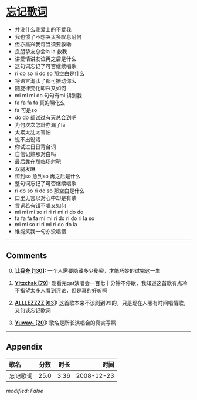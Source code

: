 # [忘记歌词](https://music.163.com/song?id=30569097)

* 并没什么我爱上的不爱我
* 我也惯了不想哭太多叹息耐何
* 但亦高兴我每当须要救助
* 良朋挚友总会la la 救我
* 讲爱情讲友谊再之后是什么
* 这句词忘记了可否继续唱歌
* ri do so ri do so 那空白是什么
* 将语言淘汰了都可振动你么
* 随旋律变化即兴又如何
* mi mi mi do 句句有mi 讲到我
* fa fa fa fa 真的睇化么
* fa 可是so
* do do 都试过有天总会到吧
* 为何次次怎計亦漏了la
* 太累太乱太害怕
* 说不出说话
* 你试过日日背台词
* 自信记熟那对白吗
* 最后靠在那临场射靶
* 双腿发麻
* 惊到so 急到so 再之后是什么
* 整句词忘记了可否继续唱歌
* ri do so ri do so 那空白是什么
* 口里无言以对心中却是有歌
* 言词若有错不唱又如何
* mi mi mi so ri ri ri mi ri do do
* fa fa fa fa mi mi ri do ri do ri la so
* mi mi so ri ri mi ri do do la
* 谁能笑我一句亦没唱错


---

## Comments
0. **[让我夸 \[130\]](https://music.163.com/#/user/home?id=33936066):** 一个人需要隐藏多少秘密，才能巧妙的过完这一生

1. **[Yitzchak \[79\]](https://music.163.com/#/user/home?id=36308529):** 刚看完gat演唱会一百七十分钟不停歇，我知道这首歌有点冷不指望太多人看到评论，但是真的好听啊

2. **[ALLLEZZZZ \[63\]](https://music.163.com/#/user/home?id=39320347):** 这首歌本来不该刷到99的，只是现在人哪有时间唱情歌，又何谈忘记歌词

3. **[Yuway- \[20\]](https://music.163.com/#/user/home?id=423722255):** 歌名是所长演唱会的真实写照



---

## Appendix

|歌名|分数|时长|时间|
|:---|:---:|---:|---:|
|忘记歌词|25.0|3:36|2008-12-23

*modified: False*